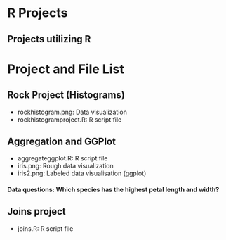 # R Projects
## Projects utilizing R

# Project and File List

## Rock Project (Histograms)
* rockhistogram.png: Data visualization
* rockhistogramproject.R: R script file

## Aggregation and GGPlot
* aggregateggplot.R: R script file
* iris.png: Rough data visualization
* iris2.png: Labeled data visualisation (ggplot)
#### Data questions: Which species has the highest petal length and width?

## Joins project
* joins.R: R script file

